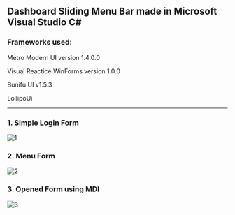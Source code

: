 ## Dashboard Sliding Menu Bar made in Microsoft Visual Studio C#

### Frameworks used:
  Metro Modern UI version 1.4.0.0
  
  Visual Reactice WinForms version 1.0.0

  Bunifu UI v1.5.3
  
  LollipoUi
  
  
-----------------

### 1. Simple Login Form

![1](https://user-images.githubusercontent.com/17538473/55528193-98e66b00-56ce-11e9-9d5f-09a61cf6d2f8.PNG)


### 2. Menu Form 

![2](https://user-images.githubusercontent.com/17538473/55528202-a0a60f80-56ce-11e9-8b1f-b6b4e99a787c.PNG)


### 3. Opened Form using MDI

![3](https://user-images.githubusercontent.com/17538473/55528213-a7348700-56ce-11e9-9ba5-f6a89506f5aa.PNG)

